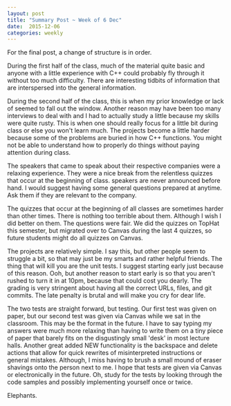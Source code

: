 ```yaml
---
layout: post
title: "Summary Post ~ Week of 6 Dec"
date:  2015-12-06
categories: weekly
---
```

For the final post, a change of structure is in order.

During the first half of the class, much of the material quite basic and anyone with a little experience with C++ could probably fly through it without too much difficulty. There are interesting tidbits of information that are interspersed into the general information.

During the second half of the class, this is when my prior knowledge or lack of seemed to fall out the window. Another reason may have been too many interviews to deal with and I had to actually study a little because my skills were quite rusty. This is when one should really focus for a little bit during class or else you won't learn much. The projects become a little harder because some of the problems are buried in how C++ functions. You might not be able to understand how to properly do things without paying attention during class.

The speakers that came to speak about their respective companies were a relaxing experience. They were a nice break from the relentless quizzes that occur at the beginning of class. speakers are never announced before hand. I would suggest having some general questions prepared at anytime. Ask them if they are relevant to the company.

The quizzes that occur at the beginning of all classes are sometimes harder than other times. There is nothing too terrible about them. Although I wish I did better on them. The questions were fair. We did the quizzes on TopHat this semester, but migrated over to Canvas during the last 4 quizzes, so future students might do all quizzes on Canvas.

The projects are relatively simple. I say this, but other people seem to struggle a bit, so that may just be my smarts and rather helpful friends. The thing that will kill you are the unit tests. I suggest starting early just because of this reason. Ooh, but another reason to start early is so that you aren't rushed to turn it in at 10pm, because that could cost you dearly. The grading is very stringent about having all the correct URLs, files, and git commits. The late penalty is brutal and will make you cry for dear life.

The two tests are straight forward, but testing. Our first test was given on paper, but our second test was given via Canvas while we sat in the classroom. This may be the format in the future. I have to say typing my answers were much more relaxing than having to write them on a tiny piece of paper that barely fits on the disgustingly small 'desk' in most lecture halls. Another great added NEW functionality is the backspace and delete actions that allow for quick rewrites of misinterpreted instructions or general mistakes. Although, I miss having to brush a small mound of eraser shavings onto the person next to me. I hope that tests are given via Canvas or electronically in the future. Oh, study for the tests by looking through the code samples and possibly implementing yourself once or twice.

Elephants.